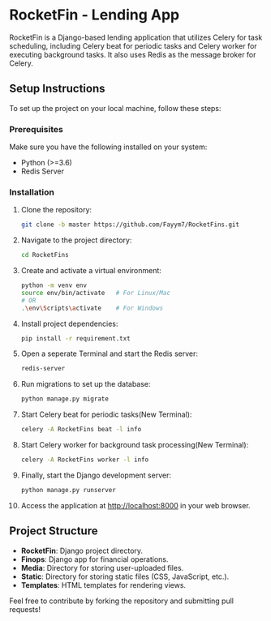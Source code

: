 
# RocketFin - Lending App

RocketFin is a Django-based lending application that utilizes Celery for task scheduling, including Celery beat for periodic tasks and Celery worker for executing background tasks. It also uses Redis as the message broker for Celery.

## Setup Instructions

To set up the project on your local machine, follow these steps:

### Prerequisites

Make sure you have the following installed on your system:

- Python (>=3.6)
- Redis Server

### Installation

1. Clone the repository:
   ```bash
   git clone -b master https://github.com/Fayym7/RocketFins.git
   ```

2. Navigate to the project directory:
   ```bash
   cd RocketFins
   ```

3. Create and activate a virtual environment:
   ```bash
   python -m venv env
   source env/bin/activate   # For Linux/Mac
   # OR
   .\env\Scripts\activate    # For Windows
   ```

4. Install project dependencies:
   ```bash
   pip install -r requirement.txt
   ```

5. Open a seperate Terminal and start the Redis server:
   ```bash
   redis-server
   ```

6. Run migrations to set up the database:
   ```bash
   python manage.py migrate
   ```

7. Start Celery beat for periodic tasks(New Terminal):
   ```bash
   celery -A RocketFins beat -l info
   ```

8. Start Celery worker for background task processing(New Terminal):
   ```bash
   celery -A RocketFins worker -l info
   ```

9. Finally, start the Django development server:
   ```bash
   python manage.py runserver
   ```

10. Access the application at [http://localhost:8000](http://localhost:8000) in your web browser.

## Project Structure

- **RocketFin**: Django project directory.
- **Finops**: Django app for financial operations.
- **Media**: Directory for storing user-uploaded files.
- **Static**: Directory for storing static files (CSS, JavaScript, etc.).
- **Templates**: HTML templates for rendering views.


Feel free to contribute by forking the repository and submitting pull requests!

